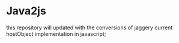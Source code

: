 Java2js
=======
this repository will updated with the conversions of jaggery current hostObject implementation in javascript;
